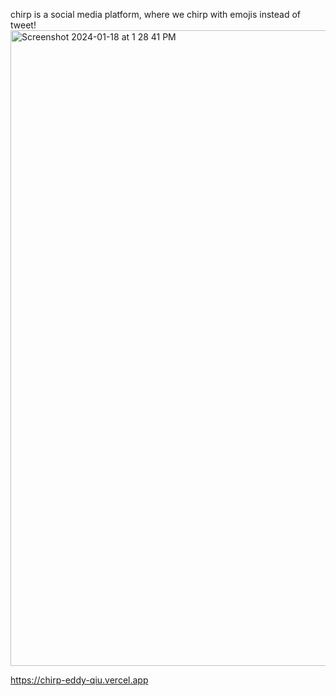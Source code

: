 chirp is a social media platform, where we chirp with emojis instead of tweet!
<img width="1017" alt="Screenshot 2024-01-18 at 1 28 41 PM" src="https://github.com/eddy-qiu/chirp/assets/97773835/da8ca898-e63f-4ae3-9dcc-d9b819743a23">

https://chirp-eddy-qiu.vercel.app

